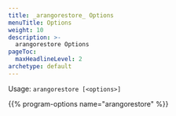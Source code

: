```yaml
---
title: _arangorestore_ Options
menuTitle: Options
weight: 10
description: >-
  arangorestore Options
pageToc:
  maxHeadlineLevel: 2
archetype: default
---
```

Usage: `arangorestore [<options>]`

{{% program-options name="arangorestore" %}}
